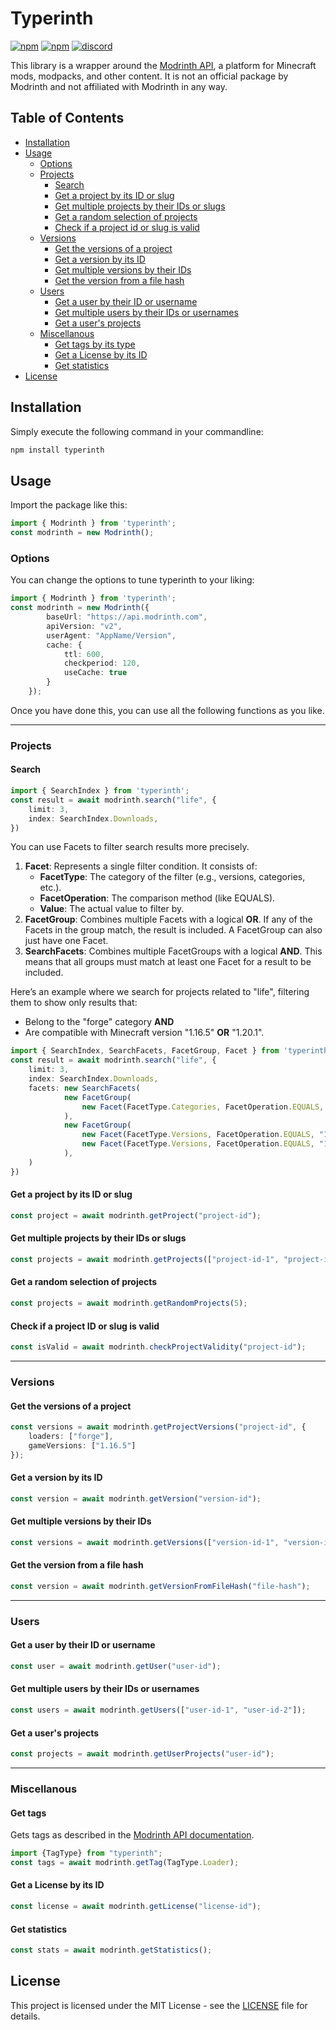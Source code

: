 # Typerinth

[![npm](https://img.shields.io/npm/v/typerinth?label=Version&color=%23366fb4)](https://www.npmjs.com/package/typerinth) [![npm](https://img.shields.io/npm/dt/typerinth?label=Downloads)](https://www.npmjs.com/package/typerinth) [![discord](https://dcbadge.vercel.app/api/server/Cc76tYwXvy?style=flat&theme=default-inverted)](https://strassburger.org/discord)

This library is a wrapper around the [Modrinth API](https://docs.modrinth.com/), a platform for Minecraft mods, modpacks, and other content. It is not an official package by Modrinth and not affiliated with Modrinth in any way.

## Table of Contents

- [Installation](#installation)
- [Usage](#usage)
  - [Options](#options)
  - [Projects](#projects)
    - [Search](#search)
    - [Get a project by its ID or slug](#get-a-project-by-its-id-or-slug)
    - [Get multiple projects by their IDs or slugs](#get-multiple-projects-by-their-ids-or-slugs)
    - [Get a random selection of projects](#get-a-random-selection-of-projects)
    - [Check if a project id or slug is valid](#check-if-a-project-id-or-slug-is-valid)
  - [Versions](#versions)
    - [Get the versions of a project](#get-the-versions-of-a-project)
    - [Get a version by its ID](#get-a-version-by-its-id)
    - [Get multiple versions by their IDs](#get-multiple-versions-by-their-ids)
    - [Get the version from a file hash](#get-the-version-from-a-file-hash)
  - [Users](#users)
    - [Get a user by their ID or username](#get-a-user-by-their-id-or-username)
    - [Get multiple users by their IDs or usernames](#get-multiple-users-by-their-ids-or-usernames)
    - [Get a user's projects](#get-a-users-projects)
  - [Miscellanous](#miscellanous)
    - [Get tags by its type](#get-tags-by-its-type)
    - [Get a License by its ID](#get-a-license-by-its-id)
    - [Get statistics](#get-statistics)
- [License](#license)

## Installation

Simply execute the following command in your commandline:

```bash
npm install typerinth
```

## Usage

Import the package like this:

```ts
import { Modrinth } from 'typerinth';
const modrinth = new Modrinth();
```

### Options

You can change the options to tune typerinth to your liking:

```ts
import { Modrinth } from 'typerinth';
const modrinth = new Modrinth({
        baseUrl: "https://api.modrinth.com",
        apiVersion: "v2",
        userAgent: "AppName/Version",
        cache: {
            ttl: 600,
            checkperiod: 120,
            useCache: true
        }
    });
```

Once you have done this, you can use all the following functions as you like.

---

### Projects

#### Search

```ts
import { SearchIndex } from 'typerinth';
const result = await modrinth.search("life", {
    limit: 3,
    index: SearchIndex.Downloads,
})
```

You can use Facets to filter search results more precisely.

1. **Facet**: Represents a single filter condition. It consists of:
   - **FacetType**: The category of the filter (e.g., versions, categories, etc.).
   - **FacetOperation**: The comparison method (like EQUALS).
   - **Value**: The actual value to filter by.
2. **FacetGroup**: Combines multiple Facets with a logical **OR**. If any of the Facets in the group match, the result is included. A FacetGroup can also just have one Facet.
3. **SearchFacets**: Combines multiple FacetGroups with a logical **AND**. This means that all groups must match at least one Facet for a result to be included.

Here’s an example where we search for projects related to "life", filtering them to show only results that:
- Belong to the "forge" category **AND**
- Are compatible with Minecraft version "1.16.5" **OR** "1.20.1".

```ts
import { SearchIndex, SearchFacets, FacetGroup, Facet } from 'typerinth';
const result = await modrinth.search("life", {
    limit: 3,
    index: SearchIndex.Downloads,
    facets: new SearchFacets(
            new FacetGroup(
                new Facet(FacetType.Categories, FacetOperation.EQUALS, "forge")
            ),
            new FacetGroup(
                new Facet(FacetType.Versions, FacetOperation.EQUALS, "1.16.5"),
                new Facet(FacetType.Versions, FacetOperation.EQUALS, "1.17.1")
            ),
    )
})
```

#### Get a project by its ID or slug

```ts
const project = await modrinth.getProject("project-id");
```

#### Get multiple projects by their IDs or slugs

```ts
const projects = await modrinth.getProjects(["project-id-1", "project-id-2"]);
```

#### Get a random selection of projects

```ts
const projects = await modrinth.getRandomProjects(5);
```

#### Check if a project ID or slug is valid

```ts
const isValid = await modrinth.checkProjectValidity("project-id");
```

---

### Versions

#### Get the versions of a project

```ts
const versions = await modrinth.getProjectVersions("project-id", {
    loaders: ["forge"],
    gameVersions: ["1.16.5"]
});
```

#### Get a version by its ID

```ts
const version = await modrinth.getVersion("version-id");
```

#### Get multiple versions by their IDs

```ts
const versions = await modrinth.getVersions(["version-id-1", "version-id-2"]);
```

#### Get the version from a file hash

```ts
const version = await modrinth.getVersionFromFileHash("file-hash");
```

---

### Users

#### Get a user by their ID or username

```ts
const user = await modrinth.getUser("user-id");
```

#### Get multiple users by their IDs or usernames

```ts
const users = await modrinth.getUsers(["user-id-1", "user-id-2"]);
```

#### Get a user's projects

```ts
const projects = await modrinth.getUserProjects("user-id");
```

---

### Miscellanous

#### Get tags

Gets tags as described in the [Modrinth API documentation](https://docs.modrinth.com/#tag/tags/operation/categoryList).

```ts
import {TagType} from "typerinth";
const tags = await modrinth.getTag(TagType.Loader);
```

#### Get a License by its ID

```ts
const license = await modrinth.getLicense("license-id");
```

#### Get statistics

```ts
const stats = await modrinth.getStatistics();
```

## License

This project is licensed under the MIT License - see the [LICENSE](https://github.com/KartoffelChipss/Typerinth/blob/main/LICENSE) file for details.
